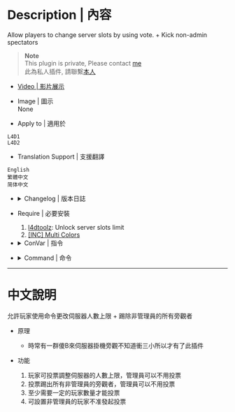 # Description | 內容
Allow players to change server slots by using vote. + Kick non-admin spectators

> __Note__ <br/>
This plugin is private, Please contact [me](https://github.com/fbef0102/Game-Private_Plugin#私人插件列表-private-plugins-list)<br/>
此為私人插件, 請聯繫[本人](https://github.com/fbef0102/Game-Private_Plugin#私人插件列表-private-plugins-list)

* [Video | 影片展示](https://youtu.be/HyKyNw80x7Y)

* Image | 圖示
<br/>None

* Apply to | 適用於
```
L4D1
L4D2
```

* Translation Support | 支援翻譯
```
English
繁體中文
简体中文
```

* <details><summary>Changelog | 版本日誌</summary>

	* v2.3
		* Initial Release
</details>

* Require | 必要安裝
	1. [l4dtoolz](https://github.com/fbef0102/Game-Private_Plugin/tree/main/Tutorial_%E6%95%99%E5%AD%B8%E5%8D%80/English/Server/Install_Other_File#l4dtoolz): Unlock server slots limit
	2. [[INC] Multi Colors](https://github.com/fbef0102/L4D1_2-Plugins/releases/tag/Multi-Colors)

* <details><summary>ConVar | 指令</summary>

	* cfg/sourcemod/l4d_slot_vote.cfg
	```php
	// Pass vote percentage.
	sm_matchvotes_s "0.60"

	// If 1, Enabled this plugin.
	sm_slot_vote_enabled "1"

	// Maximum allowed number of server slots (this value must be equal or greater than sm_slot_vote_min).
	sm_slot_vote_max "28"

	// Minimum allowed number of server slots (this value must be equal or lesser than sm_slot_vote_max).
	sm_slot_vote_min "9"

	// Players with these flags have immune to be kicked in spectator team.
	sm_slotvote_immue_kick_flag "z"

	// If 1, players can type comamnd to votekick all non-admin spectators.
	sm_slotvote_kick_spec "1"

	// Minimum # of players in game to start the vote
	sm_slotvote_player_limit "3"

	// If 1, non-admin can not call vote to change slots or kick
	sm_slotvote_player_vote_block "1"
	```
</details>

* <details><summary>Command | 命令</summary>

	* **Vote to change Server Slots, Admin can change without vote (Require:Admin_Generic)**
		```php
		sm_slots <number>
		sm_maxslots <number>
		```
	* **Vote to kick all non-admin spectators, Admin can kick without vote (Require:Admin_Generic)**
		```php
		sm_nospec
		sm_nospecs
		sm_kickspec
		sm_kickspecs
		```
	* **Lock server slots Server, so nobody can change server slots (Server Console Only)**
		```php
		sm_lock_slots
		```
	* **Unlock server slots Server, so anyone can change server slots (Server Console Only)**
		```php
		sm_unlock_slots
		```
</details>

- - - -
# 中文說明
允許玩家使用命令更改伺服器人數上限 + 踢除非管理員的所有旁觀者

* 原理
	* 時常有一群傻B來伺服器掛機旁觀不知道衝三小所以才有了此插件

* 功能
	1. 玩家可投票調整伺服器的人數上限，管理員可以不用投票
	2. 投票踢出所有非管理員的旁觀者，管理員可以不用投票
	3. 至少需要一定的玩家數量才能投票
	4. 可設置非管理員的玩家不准發起投票